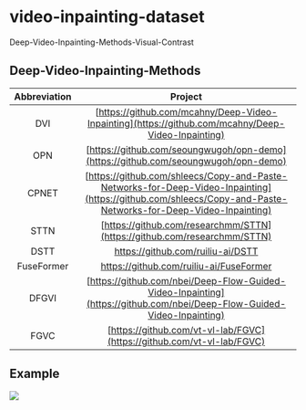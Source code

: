 # video-inpainting-dataset
Deep-Video-Inpainting-Methods-Visual-Contrast

## Deep-Video-Inpainting-Methods

| **Abbreviation** |                         **Project**                          |
| :--------------: | :----------------------------------------------------------: |
|       DVI        | [https://github.com/mcahny/Deep-Video-Inpainting](https://github.com/mcahny/Deep-Video-Inpainting) |
|       OPN        | [https://github.com/seoungwugoh/opn-demo](https://github.com/seoungwugoh/opn-demo) |
|      CPNET       | [https://github.com/shleecs/Copy-and-Paste-Networks-for-Deep-Video-Inpainting](https://github.com/shleecs/Copy-and-Paste-Networks-for-Deep-Video-Inpainting) |
|       STTN       | [https://github.com/researchmm/STTN](https://github.com/researchmm/STTN) |
|       DSTT       |              https://github.com/ruiliu-ai/DSTT               |
|    FuseFormer    |           https://github.com/ruiliu-ai/FuseFormer            |
|      DFGVI       | [https://github.com/nbei/Deep-Flow-Guided-Video-Inpainting](https://github.com/nbei/Deep-Flow-Guided-Video-Inpainting) |
|       FGVC       | [https://github.com/vt-vl-lab/FGVC](https://github.com/vt-vl-lab/FGVC) |

## Example

![](./GIFs/blackswan.gif)
